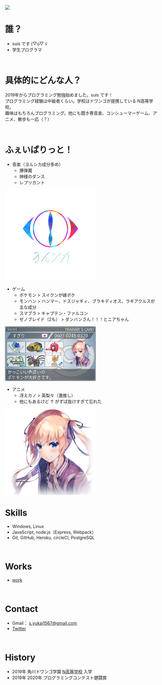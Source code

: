 <img src="./img/seaMyShadow.jpg" width="500">

<br>

# 誰？
- suis です (▽o▽ゞ
- 学生プログラマ

<br>

# 具体的にどんな人？
2019年からプログラミング勉強始めました。suis です！  
プログラミング経験は中級者くらい。学校はドワンゴが提携している N高等学校。  
趣味はもちろんプログラミング。他にも聞き専音楽、コンシューマーゲーム、アニメ、散歩も一応（？）

<br>

# ふぇいばりっと！
* 音楽（ヨルシカ成分多め）
  * 爆弾魔
  * 神様のダンス
  * レプリカント
<img src="./img/ヨルシカロゴ.jpg" width="300">

* ゲーム
  * ポケモン > スイクンが嫁ポケ
  * モンハン > ハンマー、ドスジャギィ、ブラキディオス、ラギアクルスが主な成分
  * スマブラ > キャプテン・ファルコン
  * ゼノブレイド（2も） > ダンバンさん！！！とニアちゃん
<img src="./img/トレーナーカード.png" width="300">


* アニメ
  * 冴えカノ > 英梨々（激推し）
  * 他にもあるけど ↑ がずば抜けすぎて忘れた
<img src="./img/eriri2.jpg" width="300">
  
  <br>
  
# Skills
- Windows, Linux
- JavaScript, node.js（Express, Webpack）
- Git, GitHub, Heroku, circleCI, PostgreSQL

<br>

# Works
* [work](https://suissan.github.io/proCon2020/laterRock-paper-scissors.html)

<br>

# Contact
- Gmail： s.yukai1567@gmail.com
- [Twitter](https://mobile.twitter.com/szk0245)

<br>

# History
- 2019年 角川ドワンゴ学園 [N高等学校](URL) 入学
- 2019年 2020年 プログラミングコンテスト健闘賞
